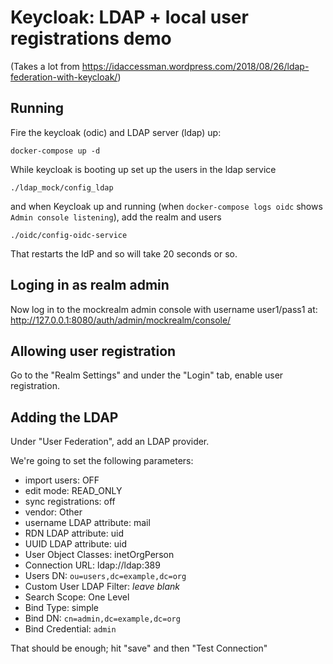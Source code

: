 # Keycloak: LDAP + local user registrations demo

(Takes a lot from https://idaccessman.wordpress.com/2018/08/26/ldap-federation-with-keycloak/)

## Running

Fire the keycloak (odic) and LDAP server (ldap) up:

```
docker-compose up -d
```

While keycloak is booting up set up the users in the ldap service

 ```
 ./ldap_mock/config_ldap

 ```

and when Keycloak up and running (when `docker-compose logs oidc` shows `Admin console listening`), add the realm and users

 ```
 ./oidc/config-oidc-service
 ```

That restarts the IdP and so will take 20 seconds or so.

## Loging in as realm admin

Now log in to the mockrealm admin console with username user1/pass1 at: http://127.0.0.1:8080/auth/admin/mockrealm/console/

## Allowing user registration

Go to the "Realm Settings" and under the "Login" tab, enable user registration.

## Adding the LDAP

Under "User Federation", add an LDAP provider. 

We're going to set the following parameters:

* import users: OFF
* edit mode: READ_ONLY
* sync registrations: off
* vendor: Other
* username LDAP attribute: mail
* RDN LDAP attribute: uid
* UUID LDAP attribute: uid
* User Object Classes: inetOrgPerson
* Connection URL: ldap://ldap:389
* Users DN: `ou=users,dc=example,dc=org`
* Custom User LDAP Filter: _leave blank_
* Search Scope: One Level
* Bind Type: simple
* Bind DN: `cn=admin,dc=example,dc=org`
* Bind Credential: `admin`

That should be enough; hit "save" and then "Test Connection"

